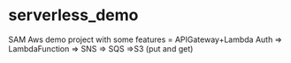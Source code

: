 # serverless_demo
SAM Aws demo project with some features = APIGateway+Lambda Auth => LambdaFunction => SNS => SQS =>S3 (put and get)
